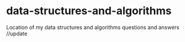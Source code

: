 # data-structures-and-algorithms
Location of my data structures and algorithms questions and answers
//update
